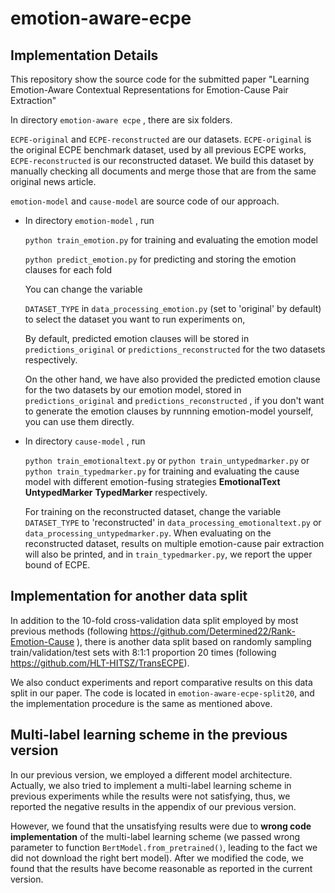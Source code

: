 # emotion-aware-ecpe
## Implementation Details

This repository show the source code for the submitted paper "Learning Emotion-Aware Contextual Representations for Emotion-Cause Pair Extraction"

In directory ```emotion-aware ecpe``` , there are six folders.

```ECPE-original``` and ```ECPE-reconstructed```  are our datasets. ```ECPE-original``` is the original ECPE benchmark dataset, used by all previous ECPE works,  ```ECPE-reconstructed``` is our reconstructed dataset. We build this  dataset by manually checking all documents and merge those that are from the same original news article.

```emotion-model``` and ```cause-model```  are source code of our approach. 

- In directory ```emotion-model``` ,  run

  ```python train_emotion.py``` for training and evaluating the emotion model

  ```python predict_emotion.py```  for predicting and storing the emotion clauses for each fold 

  You can change the variable

  ```DATASET_TYPE``` in ```data_processing_emotion.py``` (set to 'original' by default) to select the dataset you want to run experiments on,

  By default, predicted emotion clauses will be stored in ```predictions_original```  or ```predictions_reconstructed``` for the two datasets respectively.

  On the other hand, we have also provided the predicted emotion clause for the two datasets by our emotion model, stored in ```predictions_original```  and ```predictions_reconstructed``` , if you don't want to generate the emotion clauses by runnning emotion-model yourself, you can use them directly.

- In directory ```cause-model``` ,  run

  ```python train_emotionaltext.py``` or   ```python train_untypedmarker.py``` or ```python train_typedmarker.py``` for training and evaluating the cause model with different emotion-fusing strategies **EmotionalText** **UntypedMarker** **TypedMarker** respectively. 
  
  For training on the reconstructed dataset, change the variable  ```DATASET_TYPE``` to 'reconstructed' in ```data_processing_emotionaltext.py``` or ```data_processing_untypedmarker.py```. When evaluating on the reconstructed dataset, results on multiple emotion-cause pair extraction will also be printed, and in ```train_typedmarker.py```, we report the upper bound of ECPE.

## Implementation for another data split

In addition to the 10-fold cross-validation data split employed by most previous methods (following https://github.com/Determined22/Rank-Emotion-Cause ), there is another data split based on randomly sampling train/validation/test sets with 8:1:1 proportion 20 times (following https://github.com/HLT-HITSZ/TransECPE). 

We also conduct experiments and report comparative results on this data split in our paper. The code is located in  ```emotion-aware-ecpe-split20```, and the implementation procedure is the same as mentioned above.

## Multi-label learning scheme in the previous version

In our previous version, we employed a different model architecture. Actually, we also tried to implement a multi-label learning scheme in previous experiments while the results were not satisfying, thus, we reported the negative results in the appendix of our previous version. 

However, we found that the unsatisfying results were due to **wrong code implementation** of the multi-label learning scheme (we passed wrong parameter to function `BertModel.from_pretrained()`, leading to the fact we did not download the right bert model). After we modified the code, we found that the results have become reasonable as reported in the current version.  



